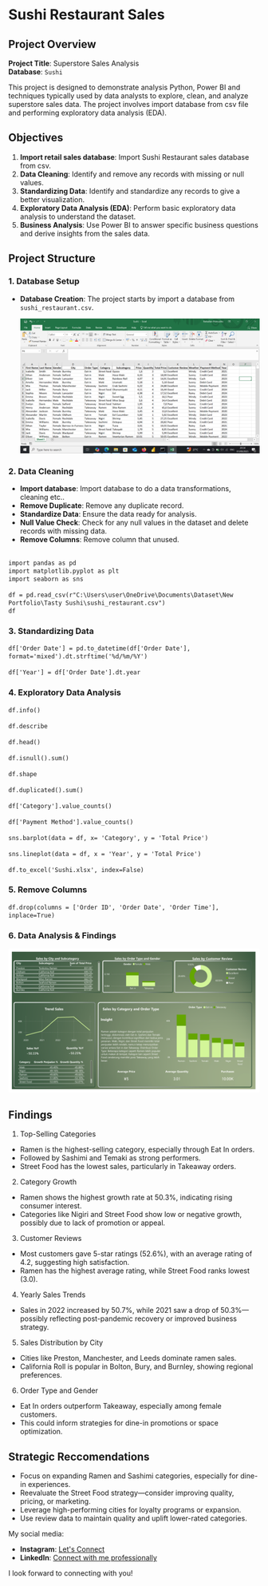 # Sushi Restaurant Sales

## Project Overview

**Project Title**: Superstore Sales Analysis  
**Database**: `Sushi`

This project is designed to demonstrate analysis Python, Power BI and techniques typically used by data analysts to explore, clean, and analyze superstore sales data. The project involves import database from csv file and performing exploratory data analysis (EDA).

## Objectives

1. **Import retail sales database**: Import Sushi Restaurant sales database from csv.
2. **Data Cleaning**: Identify and remove any records with missing or null values.
3. **Standardizing Data**: Identify and standardize any records to give a better visualization.
4. **Exploratory Data Analysis (EDA)**: Perform basic exploratory data analysis to understand the dataset.
5. **Business Analysis**: Use Power BI to answer specific business questions and derive insights from the sales data.

## Project Structure

### 1. Database Setup

- **Database Creation**: The project starts by import a database from `sushi_restaurant.csv`.

  ![Database](Images/Dataset.png)


### 2. Data Cleaning

- **Import database**: Import database to do a data transformations, cleaning etc..
- **Remove Duplicate**: Remove any duplicate record.
- **Standardize Data**: Ensure the data ready for analysis.
- **Null Value Check**: Check for any null values in the dataset and delete records with missing data.
- **Remove Columns**: Remove column that unused. 

```jupyterlab

import pandas as pd
import matplotlib.pyplot as plt
import seaborn as sns

df = pd.read_csv(r"C:\Users\user\OneDrive\Documents\Dataset\New Portfolio\Tasty Sushi\sushi_restaurant.csv")
df
```

### 3. Standardizing Data

```jupyter lab
df['Order Date'] = pd.to_datetime(df['Order Date'], format='mixed').dt.strftime('%d/%m/%Y')

df['Year'] = df['Order Date'].dt.year
```

### 4. Exploratory Data Analysis
```jupyter lab
df.info()

df.describe

df.head()

df.isnull().sum()

df.shape

df.duplicated().sum()

df['Category'].value_counts()

df['Payment Method'].value_counts()

sns.barplot(data = df, x= 'Category', y = 'Total Price')

sns.lineplot(data = df, x = 'Year', y = 'Total Price')

df.to_excel('Sushi.xlsx', index=False)
```

### 5. Remove Columns
```jupyter lab
df.drop(columns = ['Order ID', 'Order Date', 'Order Time'], inplace=True)
```

### 6. Data Analysis & Findings


  ![Dashboard](Images/Dashboard.png)

## Findings

1. Top-Selling Categories
- Ramen is the highest-selling category, especially through Eat In orders.
- Followed by Sashimi and Temaki as strong performers.
- Street Food has the lowest sales, particularly in Takeaway orders.
  
2. Category Growth
- Ramen shows the highest growth rate at 50.3%, indicating rising consumer interest.
- Categories like Nigiri and Street Food show low or negative growth, possibly due to lack of promotion or appeal.
  
3. Customer Reviews
- Most customers gave 5-star ratings (52.6%), with an average rating of 4.2, suggesting high satisfaction.
- Ramen has the highest average rating, while Street Food ranks lowest (3.0).
  
4. Yearly Sales Trends
- Sales in 2022 increased by 50.7%, while 2021 saw a drop of 50.3%—possibly reflecting post-pandemic recovery or improved business strategy.
  
5. Sales Distribution by City
- Cities like Preston, Manchester, and Leeds dominate ramen sales.
- California Roll is popular in Bolton, Bury, and Burnley, showing regional preferences.
  
6. Order Type and Gender
- Eat In orders outperform Takeaway, especially among female customers.
- This could inform strategies for dine-in promotions or space optimization.


## Strategic Reccomendations
- Focus on expanding Ramen and Sashimi categories, especially for dine-in experiences.
- Reevaluate the Street Food strategy—consider improving quality, pricing, or marketing.
- Leverage high-performing cities for loyalty programs or expansion.
- Use review data to maintain quality and uplift lower-rated categories.

My social media:

- **Instagram**: [Let's Connect](https://www.instagram.com/inirtp?igsh=MW9xZTU0bTRuaHlxeQ==)
- **LinkedIn**: [Connect with me professionally](https://www.linkedin.com/in/rahadian-triaji-pramudito-a43949273/)

I look forward to connecting with you!
